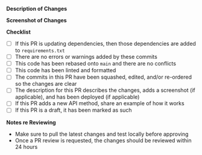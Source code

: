 **Description of Changes**

**Screenshot of Changes**

<!-- Remove items that don't apply. This is just a checklist to remind ourselves of some things that are easy to miss-->

**Checklist**

- [ ] If this PR is updating dependencies, then those dependencies are added to `requirements.txt`
- [ ] There are no errors or warnings added by these commits
- [ ] This code has been rebased onto `main` and there are no conflicts
- [ ] This code has been linted and formatted
- [ ] The commits in this PR have been squashed, edited, and/or re-ordered so the changes are clear
- [ ] The description for this PR describes the changes, adds a screenshot (if applicable), and has been deployed (if applicable)
- [ ] If this PR adds a new API method, share an example of how it works
- [ ] If this PR is a draft, it has been marked as such

**Notes re Reviewing**

- Make sure to pull the latest changes and test locally before approving
- Once a PR review is requested, the changes should be reviewed within 24 hours
